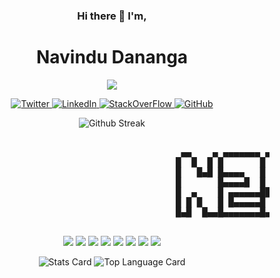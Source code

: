 <p align='center'>
  <h3 align='center'> Hi there 👋 I'm,</h3>
  <h1 align='center'>Navindu Dananga</h1>
</p>
<p align="center"><img src="https://visitor-badge.laobi.icu/badge?page_id=krypto-i9" /></p>

<p align='center'>
  <a href="https://twitter.com/nav_i9" target="_blank">
    <img alt="Twitter" src="https://img.shields.io/static/v1?message=Twitter&logo=twitter&labelColor=ffffff&color=1DA1F2&logoColor=1DA1F2&style=flat-square&label=%20" />
  </a>
  <a href="https://linkedin.com/in/navindu-dananga" target="_blank">
    <img alt="LinkedIn" src="https://img.shields.io/static/v1?message=LinkedIn&logo=linkedin&labelColor=ffffff&color=0077B5&logoColor=0077B5&style=flat-square&label=%20" />
  </a>
   <a href="https://stackoverflow.com/users/13405643/navindu" target="_blank" >
    <img alt="StackOverFlow" src="https://img.shields.io/static/v1?message=StackOverFlow&logo=stackoverflow&labelColor=ffffff&color=FE7A16&logoColor=FE7A16&style=flat-square&label=%20" />
  </a>
  <a href="https://github.com/nzx9" target="_blank">
    <img alt="GitHub" src="https://img.shields.io/static/v1?message=GitHub&logo=github&labelColor=ffffff&color=181717&logoColor=181717&style=flat-square&label=%20" />
  </a>
</p>

<p align="center">
  <img src="https://github-readme-streak-stats.herokuapp.com/?user=nzx9" alt="Github Streak"/>
</p>
<p algin="center">
<pre>            
                                           ▄▄    ▄ ▄▄▄▄▄▄▄ ▄▄   ▄▄ ▄▄▄▄▄▄▄ 
                                          █  █  █ █       █  █▄█  █  ▄    █
                                          █   █▄█ █▄▄▄▄   █       █ █ █   █
                                          █       █▄▄▄▄█  █       █ █▄█   █
                                          █  ▄    █ ▄▄▄▄▄▄██     ██▄▄▄    █
                                          █ █ █   █ █▄▄▄▄▄█   ▄   █   █   █
                                          █▄█  █▄▄█▄▄▄▄▄▄▄█▄▄█ █▄▄█   █▄▄▄█


</pre>
</p>

<p align="center">
<img src="https://img.shields.io/static/v1?message=C&logo=c&labelColor=000000&color=A8B9CC&logoColor=A8B9CC&style=for-the-badge&label=%20" /> 
<img src="https://img.shields.io/static/v1?message=C%2B%2B&logo=c%2B%2B&labelColor=000000&color=00599C&logoColor=00599C&style=for-the-badge&label=%20" /> 
<img src="https://img.shields.io/static/v1?message=JAVASCRIPT&logo=javascript&labelColor=000000&color=F7DF1E&logoColor=F7DF1E&style=for-the-badge&label=%20" />
<img src="https://img.shields.io/static/v1?message=NODE.JS&logo=node.js&labelColor=000000&color=339933&logoColor=339933&style=for-the-badge&label=%20" />
<img src="https://img.shields.io/static/v1?message=HTML&logo=html5&labelColor=000000&color=E34F26&logoColor=E34F26&style=for-the-badge&label=%20" /> 
<img src="https://img.shields.io/static/v1?message=CSS&logo=css3&labelColor=000000&color=1572B6&logoColor=1572B6&style=for-the-badge&label=%20" />
<img src="https://img.shields.io/static/v1?message=PHP&logo=php&labelColor=000000&color=777BB4&logoColor=777BB4&style=for-the-badge&label=%20" />
<img src="https://img.shields.io/static/v1?message=OCTAVE&logo=octave&labelColor=000000&color=0790C0&logoColor=0790C0&style=for-the-badge&label=%20" />
</p>

<p align="center">
<img src="https://github-readme-stats.vercel.app/api?username=nzx9&show_icons=true&count_private=true&custom_title=Github%20Stats&include_all_commits=true" alt="Stats Card"/>  
<img src="https://github-readme-stats.vercel.app/api/top-langs/?username=nzx9&layout=compact&langs_count=10&hide=swig,ruby" alt="Top Language Card"/>
</p>
